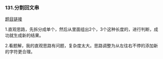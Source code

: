 ### 131.分割回文串

[题目链接](https://leetcode-cn.com/problems/palindrome-partitioning/)

1.直观思路，先拆分成单个，然后从里面组出2个，3个这种长度的，进行判断，成功就生成新的结果。

2.看题解，我的直观思路有问题，复杂度太大。思路调整为从左往右不停的添加新的字符更合理。